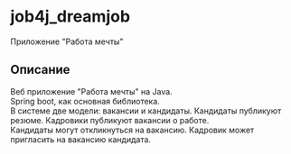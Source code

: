# job4j_dreamjob
Приложение "Работа мечты"

## Описание
Веб приложение "Работа мечты" на Java.  
Spring boot, как основная библиотека.  
В системе две модели: вакансии и кандидаты. Кандидаты публикуют резюме. Кадровики публикуют вакансии о работе.  
Кандидаты могут откликнуться на вакансию. Кадровик может пригласить на вакансию кандидата.
